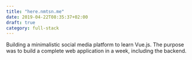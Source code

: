 ```yaml
---
title: "here.nmtsn.me"
date: 2019-04-22T08:35:37+02:00
draft: true
category: full-stack
---
```


Building a minimalistic social media platform to learn Vue.js. The purpose was to build a complete web application in a week, including the backend.
